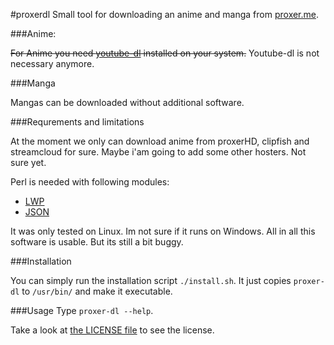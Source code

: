 #proxerdl
Small tool for downloading an anime and manga from [proxer.me](http://proxer.me).

###Anime:

~~For Anime you need [youtube-dl](https://rg3.github.io/youtube-dl/) installed on your system.~~
Youtube-dl is not necessary anymore. 

###Manga

Mangas can be downloaded without additional software.

###Requrements and limitations

At the moment we only can download anime from proxerHD, clipfish and streamcloud for sure.
Maybe i'am going to add some other hosters. Not sure yet.

Perl is needed with following modules:
- [LWP](http://search.cpan.org/~ether/libwww-perl-6.15/lib/LWP.pm)
- [JSON](http://search.cpan.org/~makamaka/JSON-2.90/lib/JSON.pm)

It was only tested on Linux. Im not sure if it runs on Windows.
All in all this software is usable. But its still a bit buggy.

###Installation

You can simply run the installation script
`./install.sh`.
It just copies `proxer-dl` to `/usr/bin/` and make it executable.

###Usage
Type `proxer-dl --help`.

Take a look at [the LICENSE file](https://github.com/cuechan/proxerdl/blob/master/LICENSE) to see the license.
